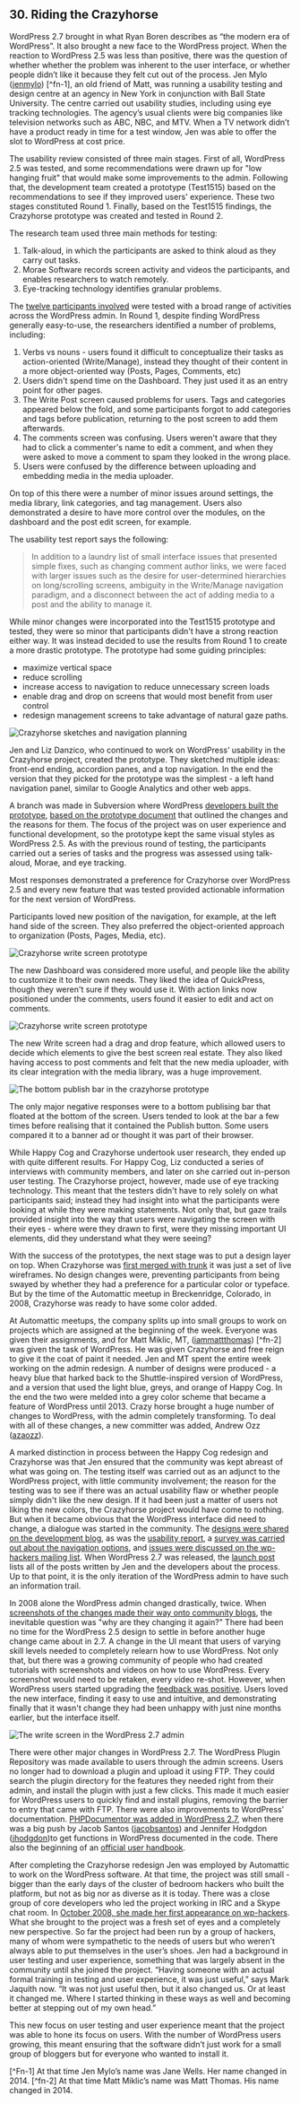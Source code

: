 

## 30. Riding the Crazyhorse

WordPress 2.7 brought in what Ryan Boren describes as “the modern era of WordPress”.  It also brought a new face to the WordPress project. When the reaction to WordPress 2.5 was less than positive, there was the question of whether whether the problem was inherent to the user interface, or whether people didn’t like it because they felt cut out of the process. Jen Mylo ([jenmylo](http://profiles.wordpress.org/jenmylo)) [^fn-1], an old friend of Matt, was running a usability testing and design centre at an agency in New York in conjunction with Ball State University. The centre carried out usability studies, including using eye tracking technologies. The agency’s usual clients were big companies like television networks such as ABC, NBC, and MTV. When a TV network didn’t have a product ready in time for a test window, Jen was able to offer the slot to WordPress at cost price. 

The usability review consisted of three main stages. First of all, WordPress 2.5 was tested, and some recommendations were drawn up for "low hanging fruit" that would make some improvements to the admin. Following that, the development team created a prototype (Test1515) based on the recommendations to see if they improved users' experience. These two stages constituted Round 1. Finally, based on the Test1515 findings, the Crazyhorse prototype was created and tested in Round 2.

The research team used three main methods for testing:

1. Talk-aloud, in which the participants are asked to think aloud as they carry out tasks.
2. Morae Software records screen activity and videos the participants, and enables researchers to watch remotely.
3. Eye-tracking technology identifies granular problems.

The [twelve participants involved](http://en.blog.wordpress.com/2008/05/20/new-york-usability-testing/) were tested with a broad range of activities across the WordPress admin. In Round 1, despite finding WordPress generally easy-to-use, the researchers identified a number of problems, including:

1. Verbs vs nouns - users found it difficult to conceptualize their tasks as action-oriented (Write/Manage), instead they thought of their content in a more object-oriented way (Posts, Pages, Comments, etc)
2. Users didn't spend time on the Dashboard. They just used it as an entry point for other pages.
3. The Write Post screen caused problems for users. Tags and categories appeared below the fold, and some participants forgot to add categories and tags before publication, returning to the post screen to add them afterwards. 
4. The comments screen was confusing. Users weren't aware that they had to click a commenter's name to edit a comment, and when they were asked to move a comment to spam they looked in the wrong place.
5. Users were confused by the difference between uploading and embedding media in the media uploader.

On top of this there were a number of minor issues around settings, the media library, link categories, and tag management. Users also demonstrated a desire to have more control over the modules, on the dashboard and the post edit screen, for example.

The usability test report says the following:

> In addition to a laundry list of small interface issues that presented simple fixes, such as changing comment author links, we were faced with larger issues such as the desire for user-determined hierarchies on long/scrolling screens, ambiguity in the Write/Manage navigation paradigm, and a disconnect between the act of adding media to a post and the ability to manage it.

While minor changes were incorporated into the Test1515 prototype and tested, they were so minor that participants didn't have a strong reaction either way. It was instead decided to use the results from Round 1 to create a more drastic prototype. The prototype had some guiding principles:
- maximize vertical space
- reduce scrolling
- increase access to navigation to reduce unnecessary screen loads
- enable drag and drop on screens that would most benefit from user control
- redesign management screens to take advantage of natural gaze paths.

<img alt="Crazyhorse sketches and navigation planning" src="../../Resources/images/30/crazyhorse-process.jpg" />

Jen and Liz Danzico, who continued to work on WordPress’ usability in the Crazyhorse project, created the prototype. They sketched multiple ideas: front-end ending, accordion panes, and a top navigation. In the end the version that they picked for the prototype was the simplest - a left hand navigation panel, similar to Google Analytics and other web apps.

A branch was made in Subversion where WordPress [developers built the prototype](http://lists.automattic.com/pipermail/wp-hackers/2008-June/020652.html), [based on the prototype document](http://ma.tt/dropbox/2008/06/wordpress-prototype-1.1.pdf) that outlined the changes and the reasons for them. The focus of the project was on user experience and functional development, so the prototype kept the same visual styles as WordPress 2.5. As with the previous round of testing, the participants carried out a series of tasks and the progress was assessed using talk-aloud, Morae, and eye tracking. 

Most responses demonstrated a preference for Crazyhorse over WordPress 2.5 and every new feature that was tested provided actionable information for the next version of WordPress. 

Participants loved new position of the navigation, for example, at the left hand side of the screen. They also preferred the object-oriented approach to organization (Posts, Pages, Media, etc). 

<img alt="Crazyhorse write screen prototype" src="../../Resources/images/30/crazyhorse-prototype-dashboard.jpg" />

The new Dashboard was considered more useful, and people like the ability to customize it to their own needs. They liked the idea of QuickPress, though they weren't sure if they would use it. With action links now positioned under the comments, users found it easier to edit and act on comments. 

<img alt="Crazyhorse write screen prototype" src="../../Resources/images/30/crazyhorse-prototype.jpg" />

The new Write screen had a drag and drop feature, which allowed users to decide which elements to give the best screen real estate. They also liked having access to post comments and felt that the new media uploader, with its clear integration with the media library, was a huge improvement.

<img alt="The bottom publish bar in the crazyhorse prototype" src="../../Resources/images/30/crazyhorse-prototype-publish.jpg" />

The only major negative responses were to a bottom publising bar that floated at the bottom of the screen. Users tended to look at the bar a few times before realising that it contained the Publish button. Some users compared it to a banner ad or thought it was part of their browser. 

While Happy Cog and Crazyhorse undertook user research, they ended up with quite different results. For Happy Cog, Liz conducted a series of interviews with community members, and later on she carried out in-person user testing. The Crazyhorse project, however, made use of eye tracking technology. This meant that the testers didn't have to rely solely on what participants said; instead they had insight into what the participants were looking at while they were making statements. Not only that, but gaze trails provided insight into the way that users were navigating the screen with their eyes - where were they drawn to first, were they missing important UI elements, did they understand what they were seeing?

With the success of the prototypes, the next stage was to put a design layer on top. When Crazyhorse was [first merged with trunk](https://core.trac.wordpress.org/ticket/7552) it was just a set of live wireframes. No design changes were, preventing participants from being swayed by whether they had a preference for a particular color or typeface. But by the time of the Automattic meetup in Breckenridge, Colorado, in 2008, Crazyhorse was ready to have some color added. 

At Automattic meetups, the company splits up into small groups to work on projects which are assigned at the beginning of the week. Everyone was given their assignments, and for Matt Miklic, MT, ([iammattthomas](http://profiles.wordpress.org/iammattthomas)) [^fn-2] was given the task of WordPress. He was given Crazyhorse and free reign to give it the coat of paint it needed. Jen and MT spent the entire week working on the admin redesign. A number of designs were produced - a heavy blue that harked back to the Shuttle-inspired version of WordPress, and a version that used the light blue, greys, and orange of Happy Cog. In the end the two were melded into a grey color scheme that became a feature of WordPress until 2013. Crazy horse brought a huge number of changes to WordPress, with the admin completely transforming. To deal with all of these changes, a new committer was added, Andrew Ozz ([azaozz](http://profiles.wordpress.org/azaozz)).

A marked distinction in process between the Happy Cog redesign and Crazyhorse was that Jen ensured that the community was kept abreast of what was going on. The testing itself was carried out as an adjunct to the WordPress project, with little community involvement; the reason for the testing was to see if there was an actual usability flaw or whether people simply didn't like the new design. If it had been just a matter of users not liking the new colors, the Crazyhorse project would have come to nothing. But when it became obvious that the WordPress interface did need to change, a dialogue was started in the community. The [designs were shared on the development blog](http://wordpress.org/news/2008/10/the-visual-design-of-27/), as was the [usability report](http://wordpress.org/news/2008/10/usability-testing-report-25-and-crazyhorse/), a [survey was carried out about the navigation options](http://wordpress.org/news/2008/09/wordpress-27-navigation-options-survey/), and [issues were discussed on the wp-hackers mailing list](http://lists.automattic.com/pipermail/wp-hackers/2008-October/021944.html). When WordPress 2.7 was released, the [launch post](http://wordpress.org/news/2008/12/coltrane/) lists all of the posts written by Jen and the developers about the process. Up to that point, it is the only iteration of the WordPress admin to have such an information trail.

In 2008 alone the WordPress admin changed drastically, twice. When [screenshots of the changes made their way onto community blogs](http://weblogtoolscollection.com/archives/2008/09/02/first-look-at-wordpress-27/), the inevitable question was "why are they changing it again?" There had been no time for the WordPress 2.5 design to settle in before another huge change came about in 2.7. A change in the UI meant that users of varying skill levels needed to completely relearn how to use WordPress. Not only that, but there was a growing community of people who had created tutorials with screenshots and videos on how to use WordPress. Every screenshot would need to be retaken, every video re-shot. However, when WordPress users started upgrading the [feedback was positive](http://lorelle.wordpress.com/2008/12/10/wordpress-27-available-now/#comments). Users loved the new interface, finding it easy to use and intuitive, and demonstrating finally that it wasn't change they had been unhappy with just nine months earlier, but the interface itself.

<img alt="The write screen in the WordPress 2.7 admin" src="../../Resources/images/30/2_7_admin.jpg" />

There were other major changes in WordPress 2.7. The WordPress Plugin Repository was made available to users through the admin screens. Users no longer had to download a plugin and upload it using FTP. They could search the plugin directory for the features they needed right from their admin, and install the plugin with just a few clicks. This made it much easier for WordPress users to quickly find and install plugins, removing the barrier to entry that came with FTP. There were also improvements to WordPress’ documentation. [PHPDocumentor was added in WordPress 2.7](http://lists.automattic.com/pipermail/wp-docs/2008-October/001769.html), when there was a big push by Jacob Santos ([jacobsantos](https://profiles.wordpress.org/jacobsantos/)) and Jennifer Hodgdon ([jhodgdon](https://profiles.wordpress.org/jhodgdon))to get functions in WordPress documented in the code. There also the beginning of an [official user handbook](http://lists.automattic.com/pipermail/wp-docs/2009-January/001862.html).	



After completing the Crazyhorse redesign Jen was employed by Automattic to work on the WordPress software. At that time, the project was still small - bigger than the early days of the cluster of bedroom hackers who built the platform, but not as big nor as diverse as it is today. There was a close group of core developers who led the project working in IRC and a Skype chat room. In [October 2008, she made her first appearance on wp-hackers](http://lists.automattic.com/pipermail/wp-hackers/2008-October/021899.html). What she brought to the project was a fresh set of eyes and a completely new perspective. So far the project had been run by a group of hackers, many of whom were sympathetic to the needs of users but who weren’t always able to put themselves in the user’s shoes. Jen had a background in user testing and user experience, something that was largely absent in the community until she joined the project. “Having someone with an actual formal training in testing and user experience, it was just useful,” says Mark Jaquith now. “It was not just useful then, but it also changed us. Or at least it changed me. Where I started thinking in these ways as well and becoming better at stepping out of my own head.”

This new focus on user testing and user experience meant that the project was able to hone its focus on users. With the number of WordPress users growing, this meant ensuring that the software didn’t just work for a small group of bloggers but for everyone who wanted to install it.

[^Fn-1] At that time Jen Mylo’s name was Jane Wells. Her name changed in 2014.
[^fn-2] At that time Matt Miklic’s name was Matt Thomas. His name changed in 2014.
